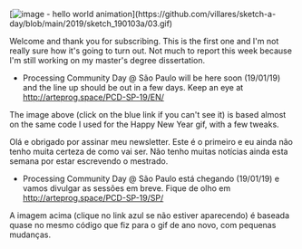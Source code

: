 [![image - hello world animation]([https://abav.lugaralgum.com/sketch-a-day/2019/sketch_190103a/03.gif](https://raw.githubusercontent.com/villares/sketch-a-day/main/2019/sketch_190103a/03.gif))](https://github.com/villares/sketch-a-day/blob/main/2019/sketch_190103a/03.gif)

Welcome and thank you for subscribing. This is the first one and I'm not really
sure how it's going to turn out. Not much to report this week because 
I'm still working on my master's degree dissertation.

 - Processing Community Day @ São Paulo will be here soon (19/01/19) and
the line up should be out in a few days. Keep an eye at 
http://arteprog.space/PCD-SP-19/EN/

The image above (click on the blue link if you can't see it) is based 
almost on the same code I used for the Happy New Year gif, with a few 
tweaks.

Olá e obrigado por assinar meu newsletter. Este é o primeiro e eu ainda 
não tenho muita certeza de como vai ser. Não tenho muitas notícias ainda
esta semana por estar escrevendo o mestrado.

- Processing Community Day @ São Paulo está chegando (19/01/19) e vamos 
divulgar as sessões em breve. Fique de olho em 
http://arteprog.space/PCD-SP-19/SP/

A imagem acima (clique no link azul se não estiver aparecendo) é baseada
quase no mesmo código que fiz para o gif de ano novo, com pequenas 
mudanças.
